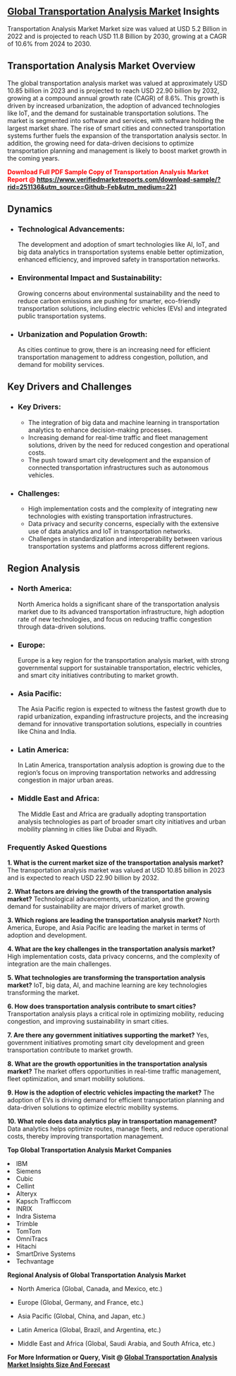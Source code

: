 <h2><a href="https://www.verifiedmarketreports.com/download-sample/?rid=251136&amp;utm_source=Github&amp;utm_medium=221" target="_blank">Global Transportation Analysis Market</a> Insights</h2><p>Transportation Analysis Market Market size was valued at USD 5.2 Billion in 2022 and is projected to reach USD 11.8 Billion by 2030, growing at a CAGR of 10.6% from 2024 to 2030.</p><p> <h2>Transportation Analysis Market Overview</h2> <p>The global transportation analysis market was valued at approximately USD 10.85 billion in 2023 and is projected to reach USD 22.90 billion by 2032, growing at a compound annual growth rate (CAGR) of 8.6%. This growth is driven by increased urbanization, the adoption of advanced technologies like IoT, and the demand for sustainable transportation solutions. The market is segmented into software and services, with software holding the largest market share. The rise of smart cities and connected transportation systems further fuels the expansion of the transportation analysis sector. In addition, the growing need for data-driven decisions to optimize transportation planning and management is likely to boost market growth in the coming years.</p> <p><strong><p><span class=""><span style="color: #ff0000;"><strong>Download Full PDF Sample Copy of Transportation Analysis Market Report</strong> @ </span><a href="https://www.verifiedmarketreports.com/download-sample/?rid=251136&amp;utm_source=Github-Feb&amp;utm_medium=221" target="_blank">https://www.verifiedmarketreports.com/download-sample/?rid=251136&amp;utm_source=Github-Feb&amp;utm_medium=221</a></span></p></strong></p> <h2>Dynamics</h2> <ul> <li><h3>Technological Advancements:</h3> The development and adoption of smart technologies like AI, IoT, and big data analytics in transportation systems enable better optimization, enhanced efficiency, and improved safety in transportation networks.</li> <li><h3>Environmental Impact and Sustainability:</h3> Growing concerns about environmental sustainability and the need to reduce carbon emissions are pushing for smarter, eco-friendly transportation solutions, including electric vehicles (EVs) and integrated public transportation systems.</li> <li><h3>Urbanization and Population Growth:</h3> As cities continue to grow, there is an increasing need for efficient transportation management to address congestion, pollution, and demand for mobility services.</li> </ul> <h2>Key Drivers and Challenges</h2> <ul> <li><h3>Key Drivers:</h3> <ul> <li>The integration of big data and machine learning in transportation analytics to enhance decision-making processes.</li> <li>Increasing demand for real-time traffic and fleet management solutions, driven by the need for reduced congestion and operational costs.</li> <li>The push toward smart city development and the expansion of connected transportation infrastructures such as autonomous vehicles.</li> </ul> </li> <li><h3>Challenges:</h3> <ul> <li>High implementation costs and the complexity of integrating new technologies with existing transportation infrastructures.</li> <li>Data privacy and security concerns, especially with the extensive use of data analytics and IoT in transportation networks.</li> <li>Challenges in standardization and interoperability between various transportation systems and platforms across different regions.</li> </ul> </li> </ul> <h2>Region Analysis</h2> <ul> <li><h3>North America:</h3> North America holds a significant share of the transportation analysis market due to its advanced transportation infrastructure, high adoption rate of new technologies, and focus on reducing traffic congestion through data-driven solutions.</li> <li><h3>Europe:</h3> Europe is a key region for the transportation analysis market, with strong governmental support for sustainable transportation, electric vehicles, and smart city initiatives contributing to market growth.</li> <li><h3>Asia Pacific:</h3> The Asia Pacific region is expected to witness the fastest growth due to rapid urbanization, expanding infrastructure projects, and the increasing demand for innovative transportation solutions, especially in countries like China and India.</li> <li><h3>Latin America:</h3> In Latin America, transportation analysis adoption is growing due to the region’s focus on improving transportation networks and addressing congestion in major urban areas.</li> <li><h3>Middle East and Africa:</h3> The Middle East and Africa are gradually adopting transportation analysis technologies as part of broader smart city initiatives and urban mobility planning in cities like Dubai and Riyadh.</li> </ul> <h3>Frequently Asked Questions</h3> <p><strong>1. What is the current market size of the transportation analysis market?</strong> The transportation analysis market was valued at USD 10.85 billion in 2023 and is expected to reach USD 22.90 billion by 2032.</p> <p><strong>2. What factors are driving the growth of the transportation analysis market?</strong> Technological advancements, urbanization, and the growing demand for sustainability are major drivers of market growth.</p> <p><strong>3. Which regions are leading the transportation analysis market?</strong> North America, Europe, and Asia Pacific are leading the market in terms of adoption and development.</p> <p><strong>4. What are the key challenges in the transportation analysis market?</strong> High implementation costs, data privacy concerns, and the complexity of integration are the main challenges.</p> <p><strong>5. What technologies are transforming the transportation analysis market?</strong> IoT, big data, AI, and machine learning are key technologies transforming the market.</p> <p><strong>6. How does transportation analysis contribute to smart cities?</strong> Transportation analysis plays a critical role in optimizing mobility, reducing congestion, and improving sustainability in smart cities.</p> <p><strong>7. Are there any government initiatives supporting the market?</strong> Yes, government initiatives promoting smart city development and green transportation contribute to market growth.</p> <p><strong>8. What are the growth opportunities in the transportation analysis market?</strong> The market offers opportunities in real-time traffic management, fleet optimization, and smart mobility solutions.</p> <p><strong>9. How is the adoption of electric vehicles impacting the market?</strong> The adoption of EVs is driving demand for efficient transportation planning and data-driven solutions to optimize electric mobility systems.</p> <p><strong>10. What role does data analytics play in transportation management?</strong> Data analytics helps optimize routes, manage fleets, and reduce operational costs, thereby improving transportation management.</p> </p><p><strong>Top Global Transportation Analysis Market Companies</strong></p><div data-test-id=""><p><li>IBM</li><li> Siemens</li><li> Cubic</li><li> Cellint</li><li> Alteryx</li><li> Kapsch Trafficcom</li><li> INRIX</li><li> Indra Sistema</li><li> Trimble</li><li> TomTom</li><li> OmniTracs</li><li> Hitachi</li><li> SmartDrive Systems</li><li> Techvantage</li></p><div><strong>Regional Analysis of&nbsp;Global Transportation Analysis Market</strong></div><ul><li dir="ltr"><p dir="ltr">North America&nbsp;(Global, Canada, and Mexico, etc.)</p></li><li dir="ltr"><p dir="ltr">Europe (Global, Germany, and France, etc.)</p></li><li dir="ltr"><p dir="ltr">Asia Pacific&nbsp;(Global, China, and Japan, etc.)</p></li><li dir="ltr"><p dir="ltr">Latin America&nbsp;(Global, Brazil, and Argentina, etc.)</p></li><li dir="ltr">Middle East and Africa&nbsp;(Global, Saudi Arabia, and South Africa, etc.)</li></ul><p><strong>For More Information or Query, Visit @&nbsp;</strong><strong><a href="https://www.verifiedmarketreports.com/product/transportation-analysis-market/?utm_source=Github&amp;utm_medium=221" target="_blank">Global Transportation Analysis Market Insights Size And Forecast</a></strong></p></div>
